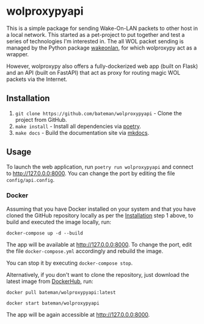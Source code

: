# wolproxypyapi

This is a simple package for sending Wake-On-LAN packets to other host in a local network. This started as a pet-project to put together and test a series of technologies I'm interested in.
The all WOL packet sending is managed by the Python package [wakeonlan](https://pypi.org/project/wakeonlan/), for which wolproxypy act as a wrapper.

However, wolproxypy also offers a fully-dockerized web app (built on Flask) and an API (built on FastAPI) that act as proxy for routing magic WOL packets via the Internet.

## Installation

1. `git clone https://github.com/bateman/wolproxypyapi` - Clone the project from GitHub.
2. `make install` - Install all dependencies via [poetry](https://python-poetry.org/).
3. `make docs` - Build the documentation site via [mkdocs](https://www.mkdocs.org/).

## Usage

To launch the web application, run `poetry run wolproxypyapi` and connect to <http://127.0.0.0:8000>. You can change the port by editing the file `config/api.config`.

### Docker

Assuming that you have Docker installed on your system and that you have cloned the GitHub repository locally as per the [Installation](#installation) step 1 above, to build and executed the image locally, run:

`docker-compose up -d --build`

The app will be available at <http://127.0.0.0:8000>. To change the port, edit the file `docker-compose.yml` accordingly and rebuild the image.

You can stop it by executing `docker-compose stop`.

Alternatively, if you don't want to clone the repository, just download the latest image from [DockerHub](https://hub.docker.com/r/bateman/wolproxypy), run:

`docker pull bateman/wolproxypyapi:latest`

`docker start bateman/wolproxypyapi`

The app will be again accessible at <http://127.0.0.0:8000>.
